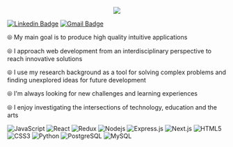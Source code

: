 <p align="center">
  <img src=https://user-images.githubusercontent.com/61773059/110417915-0ee27200-805c-11eb-96f8-9aee47ce9216.jpg> 
</p>

[![Linkedin Badge](https://img.shields.io/badge/-LinkedIn-0e4252?style=plastic-square&logo=Linkedin&logoColor=white&link=https://www.linkedin.com/in/atoledo4/)](https://www.linkedin.com/in/atoledo4/)
[![Gmail Badge](https://img.shields.io/badge/-Gmail-0e4252?style=plastic-square&logo=Gmail&logoColor=white&link=mailto:atoledosantiago1@gmail.com)](mailto:atoledosantiago1@gmail.com)


<p align="center">

⦾ My main goal is to produce high quality intuitive applications 

⦾ I approach web development from an interdisciplinary perspective to reach innovative solutions

⦾ I use my research background as a tool for solving complex problems and finding unexplored ideas for future development

⦾ I'm always looking for new challenges and learning experiences

⦾ I enjoy investigating the intersections of technology, education and the arts 
</p>

![JavaScript](https://img.shields.io/badge/-JavaScript-0e4252?style=plastic-square&logo=javascript&logoColor=white)
![React](https://img.shields.io/badge/-React-0e4252?style=plastic-square&logo=react&logoColor=white)
![Redux](https://img.shields.io/badge/-Redux-0e4252?style=plastic-square&logo=Redux)
![Nodejs](https://img.shields.io/badge/-Nodejs-0e4252?style=plastic-square&logo=Node.js&logoColor=white)
![Express.js](https://img.shields.io/badge/-Express-0e4252?style=plastic-square&logo=expressjs)
![Next.js](https://img.shields.io/badge/-Next-0e4252?style=plastic-square&logo=Next.js)
![HTML5](https://img.shields.io/badge/-HTML5-0e4252?style=plastic-square&logo=html5&logoColor=white)
![CSS3](https://img.shields.io/badge/-CSS3-0e4252?style=plastic-square&logo=css3)
![Python](https://img.shields.io/badge/-Python-0e4252?style=plastic-square&logo=python&logoColor=white)
![PostgreSQL](https://img.shields.io/badge/-PostgreSQL-0e4252?style=plastic-square&logo=postgresql)
![MySQL](https://img.shields.io/badge/-MySQL-0e4252?style=plastic-square&logo=mysql&logoColor=white)





